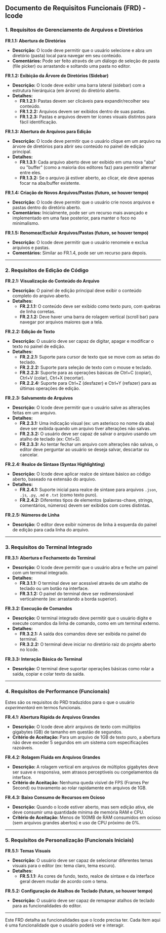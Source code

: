 ## Documento de Requisitos Funcionais (FRD) - lcode

### 1. Requisitos de Gerenciamento de Arquivos e Diretórios

**FR.1.1: Abertura de Diretórios**
* **Descrição:** O lcode deve permitir que o usuário selecione e abra um diretório (pasta) local para navegar em seu conteúdo.
* **Comentários:** Pode ser feito através de um diálogo de seleção de pasta (file picker) ou arrastando e soltando uma pasta no editor.

**FR.1.2: Exibição da Árvore de Diretórios (Sidebar)**
* **Descrição:** O lcode deve exibir uma barra lateral (sidebar) com a estrutura hierárquica (em árvore) do diretório aberto.
* **Detalhes:**
    * **FR.1.2.1:** Pastas devem ser clicáveis para expandir/recolher seu conteúdo.
    * **FR.1.2.2:** Arquivos devem ser exibidos dentro de suas pastas.
    * **FR.1.2.3:** Pastas e arquivos devem ter ícones visuais distintos para fácil identificação.

**FR.1.3: Abertura de Arquivos para Edição**
* **Descrição:** O lcode deve permitir que o usuário clique em um arquivo na árvore de diretórios para abrir seu conteúdo no painel de edição principal.
* **Detalhes:**
    * **FR.1.3.1:** Cada arquivo aberto deve ser exibido em uma nova "aba" ou "buffer" (como a maioria dos editores faz) para permitir alternar entre eles.
    * **FR.1.3.2:** Se o arquivo já estiver aberto, ao clicar, ele deve apenas focar na aba/buffer existente.

**FR.1.4: Criação de Novos Arquivos/Pastas (futuro, se houver tempo)**
* **Descrição:** O lcode deve permitir que o usuário crie novos arquivos e pastas dentro do diretório aberto.
* **Comentários:** Inicialmente, pode ser um recurso mais avançado e implementado em uma fase posterior, para manter o foco no minimalismo.

**FR.1.5: Renomear/Excluir Arquivos/Pastas (futuro, se houver tempo)**
* **Descrição:** O lcode deve permitir que o usuário renomeie e exclua arquivos e pastas.
* **Comentários:** Similar ao FR.1.4, pode ser um recurso para depois.

---

### 2. Requisitos de Edição de Código

**FR.2.1: Visualização do Conteúdo do Arquivo**
* **Descrição:** O painel de edição principal deve exibir o conteúdo completo do arquivo aberto.
* **Detalhes:**
    * **FR.2.1.1:** O conteúdo deve ser exibido como texto puro, com quebras de linha corretas.
    * **FR.2.1.2:** Deve haver uma barra de rolagem vertical (scroll bar) para navegar por arquivos maiores que a tela.

**FR.2.2: Edição de Texto**
* **Descrição:** O usuário deve ser capaz de digitar, apagar e modificar o texto no painel de edição.
* **Detalhes:**
    * **FR.2.2.1:** Suporte para cursor de texto que se move com as setas do teclado.
    * **FR.2.2.2:** Suporte para seleção de texto com o mouse e teclado.
    * **FR.2.2.3:** Suporte para as operações básicas de Ctrl+C (copiar), Ctrl+V (colar), Ctrl+X (recortar).
    * **FR.2.2.4:** Suporte para Ctrl+Z (desfazer) e Ctrl+Y (refazer) para as últimas operações de edição.

**FR.2.3: Salvamento de Arquivos**
* **Descrição:** O lcode deve permitir que o usuário salve as alterações feitas em um arquivo.
* **Detalhes:**
    * **FR.2.3.1:** Uma indicação visual (ex: um asterisco no nome da aba) deve ser exibida quando um arquivo tiver alterações não salvas.
    * **FR.2.3.2:** O usuário deve ser capaz de salvar o arquivo usando um atalho de teclado (ex: Ctrl+S).
    * **FR.2.3.3:** Ao tentar fechar um arquivo com alterações não salvas, o editor deve perguntar ao usuário se deseja salvar, descartar ou cancelar.

**FR.2.4: Realce de Sintaxe (Syntax Highlighting)**
* **Descrição:** O lcode deve aplicar realce de sintaxe básico ao código aberto, baseado na extensão do arquivo.
* **Detalhes:**
    * **FR.2.4.1:** Suporte inicial para realce de sintaxe para arquivos `.json`, `.js`, `.py`, `.md` e `.txt` (como texto puro).
    * **FR.2.4.2:** Diferentes tipos de elementos (palavras-chave, strings, comentários, números) devem ser exibidos com cores distintas.

**FR.2.5: Números de Linha**
* **Descrição:** O editor deve exibir números de linha à esquerda do painel de edição para cada linha do arquivo.

---

### 3. Requisitos do Terminal Integrado

**FR.3.1: Abertura e Fechamento do Terminal**
* **Descrição:** O lcode deve permitir que o usuário abra e feche um painel com um terminal integrado.
* **Detalhes:**
    * **FR.3.1.1:** O terminal deve ser acessível através de um atalho de teclado ou um botão na interface.
    * **FR.3.1.2:** O painel do terminal deve ser redimensionável verticalmente (ex: arrastando a borda superior).

**FR.3.2: Execução de Comandos**
* **Descrição:** O terminal integrado deve permitir que o usuário digite e execute comandos da linha de comando, como em um terminal externo.
* **Detalhes:**
    * **FR.3.2.1:** A saída dos comandos deve ser exibida no painel do terminal.
    * **FR.3.2.2:** O terminal deve iniciar no diretório raiz do projeto aberto no lcode.

**FR.3.3: Interação Básica do Terminal**
* **Descrição:** O terminal deve suportar operações básicas como rolar a saída, copiar e colar texto da saída.

---

### 4. Requisitos de Performance (Funcionais)

Estes são os requisitos do PRD traduzidos para o que o usuário *experimentará* em termos funcionais.

**FR.4.1: Abertura Rápida de Arquivos Grandes**
* **Descrição:** O lcode deve abrir arquivos de texto com múltiplos gigabytes (GB) de tamanho em questão de segundos.
* **Critério de Aceitação:** Para um arquivo de 1GB de texto puro, a abertura não deve exceder 5 segundos em um sistema com especificações razoáveis.

**FR.4.2: Rolagem Fluida em Arquivos Grandes**
* **Descrição:** A rolagem vertical em arquivos de múltiplos gigabytes deve ser suave e responsiva, sem atrasos perceptíveis ou congelamentos da interface.
* **Critério de Aceitação:** Nenhuma queda visível de FPS (Frames Per Second) ou travamento ao rolar rapidamente em arquivos de 1GB.

**FR.4.3: Baixo Consumo de Recursos em Ocioso**
* **Descrição:** Quando o lcode estiver aberto, mas sem edição ativa, ele deve consumir uma quantidade mínima de memória RAM e CPU.
* **Critério de Aceitação:** Menos de 100MB de RAM consumidos em ocioso (sem arquivos grandes abertos) e uso de CPU próximo de 0%.

---

### 5. Requisitos de Personalização (Funcionais Iniciais)

**FR.5.1: Temas Visuais**
* **Descrição:** O usuário deve ser capaz de selecionar diferentes temas visuais para o editor (ex: tema claro, tema escuro).
* **Detalhes:**
    * **FR.5.1.1:** As cores de fundo, texto, realce de sintaxe e da interface geral devem mudar de acordo com o tema.

**FR.5.2: Configuração de Atalhos de Teclado (futuro, se houver tempo)**
* **Descrição:** O usuário deve ser capaz de remapear atalhos de teclado para as funcionalidades do editor.

---

Este FRD detalha as funcionalidades que o lcode precisa ter. Cada item aqui é uma funcionalidade que o usuário poderá ver e interagir.